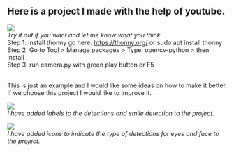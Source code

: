 ## Here is a project I made with the help of youtube. <br >
![](face_eye_detector.gif) <br >
*Try it out if you want and let me know what you think* <br >
Step 1: install thonny go here: https://thonny.org/ or sudo apt install thonny <br >
Step 2: Go to Tool > Manage packages > Type: opencv-python > then install <br >
Step 3: run camera.py with green play button or F5 <br ><br >

This is just an example and I would like some ideas on how to make it better. If we choose this project I would like to improve it.<br >

![](face_detect_v1_1.gif) <br >
*I have added labels to the detections and smile detection to the project.* 

![](face_detector_v1_2.gif) <br >
*I have added icons to indicate the type of detections for eyes and face to the project.* 
